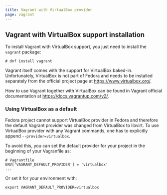 ```yaml
---
title: Vagrant with VirtualBox provider
page: vagrant
---
```


## Vagrant with VirtualBox support installation


To install Vagrant with VirtualBox support, you just need to install the `vagrant` package:

```
# dnf install vagrant
```

Vagrant itself comes with the support for VirtualBox baked-in. Unfortunately, VirtualBox is
not part of Fedora and needs to be installed separately from the official project page at
https://www.virtualbox.org/.

How to use Vagrant together with VirtualBox can be found in Vagrant official documentation
at https://docs.vagrantup.com/v2/.

### Using VirtualBox as a default

Fedora project cannot support VirtualBox provider in Fedora and therefore the default Vagrant
provider was changed from VirtualBox to libvirt. To use VirtualBox provider with any Vagrant
commands, one has to explicitly append `--provider=virtualbox`.

To avoid this, you can set the default provider for your project in the beginning of your
Vagranfile as:

```
# Vagrantfile
ENV['VAGRANT_DEFAULT_PROVIDER'] = 'virtualbox'
...
```

Or set it for your environment with:

```
export VAGRANT_DEFAULT_PROVIDER=virtualbox
```
